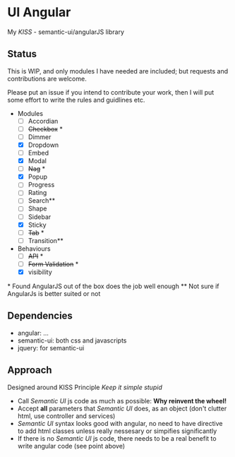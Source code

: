 # UI Angular

My _KISS_ -  semantic-ui/angularJS library

## Status

This is WIP, and only modules I have needed are included; but requests and contributions are welcome.

Please put an issue if you intend to contribute your work, then I will put some effort to write the rules and guidlines etc.

- Modules
  - [ ] Accordian
  - [ ] ~~Checkbox~~ *
  - [ ] Dimmer
  - [x] Dropdown
  - [ ] Embed
  - [x] Modal
  - [ ] ~~Nag~~ *
  - [x] Popup
  - [ ] Progress
  - [ ] Rating
  - [ ] Search**
  - [ ] Shape
  - [ ] Sidebar
  - [x] Sticky
  - [ ] ~~Tab~~ *
  - [ ] Transition**

- Behaviours
  - [ ] ~~API~~ *
  - [ ] ~~Form Validation~~ *
  - [x] visibility
   
\* Found AngularJS out of the box does the job well enough
\** Not sure if AngularJs is better suited or not 

## Dependencies

- angular: ...
- semantic-ui: both css and javascripts
- jquery: for semantic-ui


## Approach

Designed around KISS Principle _Keep it simple stupid_

- Call _Semantic UI_ js code as much as possible: __Why reinvent the wheel!__
- Accept __all__ parameters that _Semantic UI_ does, as an object (don't clutter html, use controller and services)
- _Semantic UI_ syntax looks good with angular, no need to have directive to add html classes unless really nessesary or simpifies significantly
- If there is no _Semantic UI_ js code, there needs to be a real benefit to write angular code (see point above)


